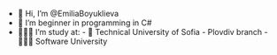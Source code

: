 
- 👋 Hi, I’m @EmiliaBoyuklieva
- 👀 I’m beginner in programming in C#
- 👩🏻‍🎓 I’m study at:
      - 🏫 Technical University of Sofia - Plovdiv branch
      - 👩🏻‍💻 Software University
      



